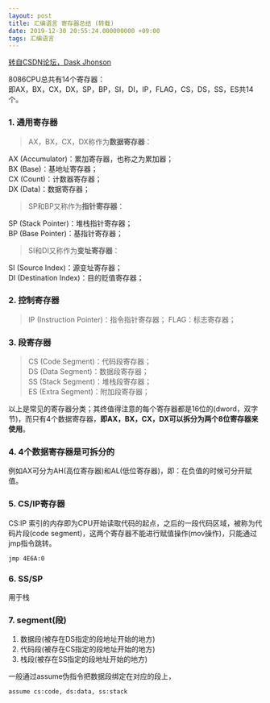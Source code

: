 ```yaml
---
layout: post
title: 汇编语言 寄存器总结 (转载)
date: 2019-12-30 20:55:24.000000000 +09:00
tags: 汇编语言
---
```

[转自CSDN论坛，Dask Jhonson](https://blog.csdn.net/qq_41115702/article/details/82763383)

8086CPU总共有14个寄存器：<br>
即AX，BX，CX，DX，SP，BP，SI，DI，IP，FLAG，CS，DS，SS，ES共14个。

### 1. 通用寄存器

> AX，BX，CX，DX称作为**数据寄存器**：

AX (Accumulator)：累加寄存器，也称之为累加器；<br>
BX (Base)：基地址寄存器；<Br>
CX (Count)：计数器寄存器；<br>
DX (Data)：数据寄存器；

> SP和BP又称作为**指针寄存器**：

SP (Stack Pointer)：堆栈指针寄存器；<br>
BP (Base Pointer)：基指针寄存器；<br>

> SI和DI又称作为**变址寄存器**：

SI (Source Index)：源变址寄存器；<br>
DI (Destination Index)：目的贬值寄存器；

### 2. 控制寄存器

> IP (Instruction Pointer)：指令指针寄存器；
> FLAG：标志寄存器；

### 3. 段寄存器

> CS (Code Segment)：代码段寄存器；<br>
> DS (Data Segment)：数据段寄存器；<br>
> SS (Stack Segment)：堆栈段寄存器；<br>
> ES (Extra Segment)：附加段寄存器；

以上是常见的寄存器分类；其终值得注意的每个寄存器都是16位的(dword，双字节)，而只有4个数据寄存器，**即AX，BX，CX，DX可以拆分为两个8位寄存器来使用**。

### 4. 4个数据寄存器是可拆分的

例如AX可分为AH(高位寄存器)和AL(低位寄存器)，即：在负值的时候可分开赋值。


### 5. CS/IP寄存器

CS:IP 索引的内存即为CPU开始读取代码的起点，之后的一段代码区域，被称为代码片段(code segment)，这两个寄存器不能进行赋值操作(mov操作)，只能通过jmp指令跳转。

```x86asm
jmp 4E6A:0
```

### 6. SS/SP

用于栈

### 7. segment(段)

1. 数据段(被存在DS指定的段地址开始的地方)
2. 代码段(被存在CS指定的段地址开始的地方)
3. 栈段(被存在SS指定的段地址开始的地方)

一般通过assume伪指令把数据段绑定在对应的段上，

```x86asm
assume cs:code, ds:data, ss:stack
```









